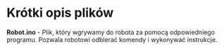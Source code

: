 # Krótki opis plików

**Robot.ino** - Plik, który wgrywamy do robota za pomocą odpowiedniego programu. Pozwala robotowi odbierać komendy i wykonywać instrukcje.
